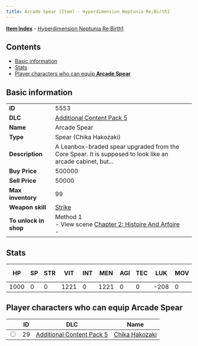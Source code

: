```yaml
---
title: Arcade Spear (Item) - Hyperdimension Neptunia Re;Birth1
---
```


[**Item Index**](/neptunia/rb1/item/index.html) - [Hyperdimension Neptunia Re;Birth1](/neptunia/rb1)

## Contents

- [Basic information](#basic-information)
- [Stats](#stats)
- [Player characters who can equip **Arcade Spear**](#player-characters-who-can-equip-arcade-spear)
## Basic information

|   |   |
| -- | -- |
| **ID** | 5553 |
| **DLC** | [Additional Content Pack 5](/neptunia/rb1/dlc/14-pack5.html) |
| **Name** | Arcade Spear |
| **Type** | Spear (Chika Hakozaki) |
| **Description** | A Leanbox-braded spear upgraded from the Core Spear. It is supposed to look like an arcade cabinet, but... |
| **Buy Price** | 500000 |
| **Sell Price** | 50000 |
| **Max inventory** | 99 |
| **Weapon skill** | [Strike](/neptunia/rb1/skill/14-3603-strike.html) |
| **To unlock in shop** | Method 1<br />- View scene [Chapter 2: Histoire And Arfoire](/neptunia/rb1/scene/1-201-chapter-2-histoire-and-arfoire.html)<br />-  |


## Stats

| HP | SP | STR | VIT | INT | MEN | AGI | TEC | LUK | MOV | Fire res. | Ice res. | Wind res. | Lightning res. |
| -- | -- | --- | --- | --- | --- | --- | --- | --- | --- | --------- | -------- | --------- | -------------- |
| 1000 | 0 | 0 | 1221 | 0 | 1221 | 0 | 0 | -208 | 0 | 0 | 0 | 0 | 0 |


## Player characters who can equip **Arcade Spear**

|    | ID | DLC | Name |
| -- | -- | --- | ---- |
| <input type="checkbox" id="rb1-player-14-29" class="trackbox" /> | 29 | [Additional Content Pack 5](/neptunia/rb1/dlc/14-pack5.html) | [Chika Hakozaki](/neptunia/rb1/player/14-29-chika-hakozaki.html) |
